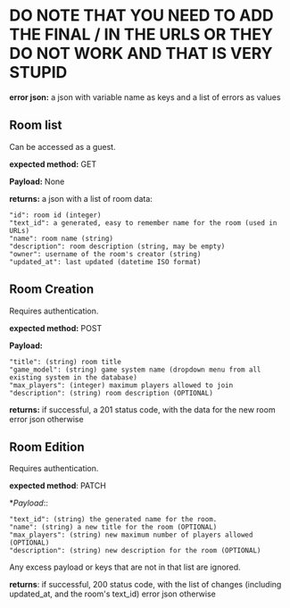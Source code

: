# DO NOTE THAT YOU NEED TO ADD THE FINAL / IN THE URLS OR THEY DO NOT WORK AND THAT IS VERY STUPID

**error json:** a json with variable name as keys and a list of errors as values

## Room list
Can be accessed as a guest.

**expected method:** GET

**Payload:** None

**returns:** a json with a list of room data:
```
"id": room id (integer)
"text_id": a generated, easy to remember name for the room (used in URLs)
"name": room name (string)
"description": room description (string, may be empty)
"owner": username of the room's creator (string)
"updated_at": last updated (datetime ISO format)
```

## Room Creation
Requires authentication.

**expected method:** POST

**Payload:**
```
"title": (string) room title
"game_model": (string) game system name (dropdown menu from all existing system in the database)
"max_players": (integer) maximum players allowed to join
"description": (string) room description (OPTIONAL)
```

**returns:** if successful, a 201 status code, with the data for the new room
error json otherwise

## Room Edition
Requires authentication.


**expected method**: PATCH

**Payload*::
```
"text_id": (string) the generated name for the room.
"name": (string) a new title for the room (OPTIONAL)
"max_players": (string) new maximum number of players allowed (OPTIONAL)
"description": (string) new description for the room (OPTIONAL)
```
Any excess payload or keys that are not in that list are ignored.

**returns**: if successful, 200 status code, with the list of changes (including updated_at, and the room's text_id)
error json otherwise